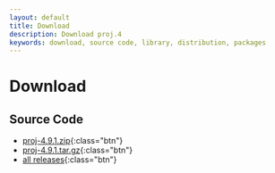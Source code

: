 ```yaml
---
layout: default
title: Download
description: Download proj.4
keywords: download, source code, library, distribution, packages
---
```


# Download

## Source Code

* [proj-4.9.1.zip](http://download.osgeo.org/proj/proj-4.9.1.zip){:class="btn"}
* [proj-4.9.1.tar.gz](http://download.osgeo.org/proj/proj-4.9.1.tar.gz){:class="btn"}
* [all releases](http://download.osgeo.org/proj){:class="btn"}
